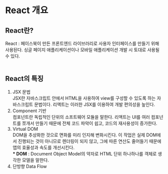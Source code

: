 # React 개요
## React란?
React : 페이스북이 만든 프론트엔드 라이브러리로 사용자 인터페이스를 만들기 위해 사용된다. 싱글 페이지 애플리케이션이나 모바일 애플리케이션 개발 시 토대로 사용될 수 있다.  
<br>

## React의 특징
1. JSX 문법  
    JSX란 자바스크립트 안에서 HTML을 사용하여 view를 구성할 수 있도록 하는 자바스크립트 문법이다. 리액트는 이러한 JSX를 이용하여 개발 편의성을 높인다.
2. Component 기반  
    컴포넌트란 독립적인 단위의 소프트웨어 모듈을 말한다. 리액트는 UI를 여러 컴포넌트를 쪼개서 만들기 때문에 전체 코드 파악이 쉽고, 코드의 재사용성이 증가한다.
3. Virtual DOM  
    DOM을 추상화한 것으로 면화를 미리 인지해 변화시킨다. 이 작업은 실제 DOM에서 진행되는 것이 아니므로 렌더링이 되지 않고, 그에 따른 연산도 줄어들기 때문에 앱의 효율성과 속도를 개선시킨다.  
    __* DOM__ : Document Object Model의 약자로 HTML 단위 하나하나를 객체로 생각한 모델을 말한다.
4. 단방향 Data Flow
